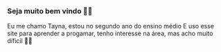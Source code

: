 ### Seja muito bem vindo 🤍✨ 

Eu me chamo Tayna, estou no segundo ano do ensino médio
E uso esse site para aprender a progamar, tenho interesse na área, mas acho muito díficil 🤎✨
